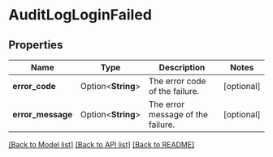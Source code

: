 # AuditLogLoginFailed

## Properties

Name | Type | Description | Notes
------------ | ------------- | ------------- | -------------
**error_code** | Option<**String**> | The error code of the failure. | [optional]
**error_message** | Option<**String**> | The error message of the failure. | [optional]

[[Back to Model list]](../README.md#documentation-for-models) [[Back to API list]](../README.md#documentation-for-api-endpoints) [[Back to README]](../README.md)



